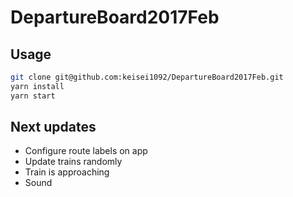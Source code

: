 # DepartureBoard2017Feb

## Usage

```bash
git clone git@github.com:keisei1092/DepartureBoard2017Feb.git
yarn install
yarn start
```

## Next updates

* Configure route labels on app
* Update trains randomly
* Train is approaching
* Sound